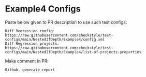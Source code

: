 # Example4 Configs
Paste below given to PR description to use such test configs:
```
Diff Regression config: https://raw.githubusercontent.com/checkstyle/test-configs/main/NestedIfDepth/Example4/config.xml
Diff Regression projects: https://raw.githubusercontent.com/checkstyle/test-configs/main/NestedIfDepth/Example4/list-of-projects.properties
```
Make comment in PR:
```
Github, generate report
```
